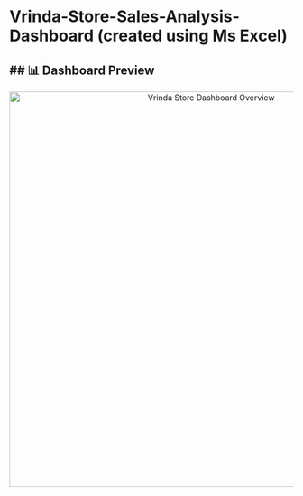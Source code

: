 # Vrinda-Store-Sales-Analysis-Dashboard (created using Ms Excel)
## ## 📊 Dashboard Preview  

<p align="center">
  <img src="images/Vrinda_Store_Dashboard.png" width="700" alt="Vrinda Store Dashboard Overview">
</p>


